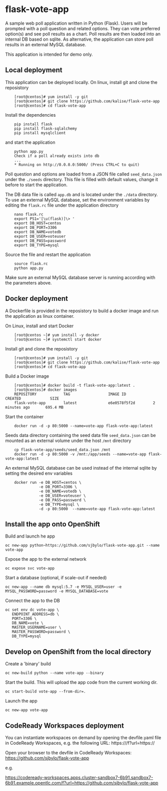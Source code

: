 # flask-vote-app
A sample web poll application written in Python (Flask).
Users will be prompted with a poll question and related options. They can vote preferred option(s) and see poll results as a chart. Poll results are then loaded into an internal DB based on sqlite. As alternative, the application can store poll results in an external MySQL database.

This application is intended for demo only.

## Local deployment
This application can be deployed locally. On linux, install git and clone the reposistory

```
    [root@centos]# yum install -y git
    [root@centos]# git clone https://github.com/kalise/flask-vote-app
    [root@centos]# cd flask-vote-app
```

Install the dependencies

```
    pip install flask
    pip install flask-sqlalchemy
    pip install mysqlclient
```

and start the application

```
    python app.py
    Check if a poll already exists into db
    ...
    * Running on http://0.0.0.0:5000/ (Press CTRL+C to quit)
```

Poll question and options are loaded from a JSON file called ``seed_data.json`` under the ``./seeds`` directory. This file is filled with default values, change it before to start the application.

The DB data file is called ``app.db`` and is located under the ``./data`` directory. To use an external MySQL database, set the environment variables by editing the ``flask.rc`` file under the application directory

```
    nano flask.rc
    export PS1='[\u(flask)]\> '
    export DB_HOST=centos
    export DB_PORT=3306
    export DB_NAME=votedb
    export DB_USER=voteuser
    export DB_PASS=password
    export DB_TYPE=mysql
```

Source the file and restart the application

```
    source flask.rc
    python app.py
```

Make sure an external MySQL database server is running according with the parameters above.

## Docker deployment
A Dockerfile is provided in the reposistory to build a docker image and run the application as linux container.

On Linux, install and start Docker

```
    [root@centos ~]# yum install -y docker
    [root@centos ~]# systemctl start docker
```

Install git and clone the reposistory

```
    [root@centos]# yum install -y git
    [root@centos]# git clone https://github.com/kalise/flask-vote-app
    [root@centos]# cd flask-vote-app
```

Build a Docker image

```
    [root@centos]# docker build -t flask-vote-app:latest .
    [root@centos]# docker images
    REPOSITORY            TAG                 IMAGE ID            CREATED             SIZE
    flask-vote-app        latest              e6e0578f5f2d        2 minutes ago       695.4 MB
```

Start the container

```
    docker run -d -p 80:5000 --name=vote-app flask-vote-app:latest
```

Seeds data directory containing the seed data file ``seed_data.json`` can be mounted as an external volume under the host ``/mnt`` directory

```
    cp flask-vote-app/seeds/seed_data.json /mnt
    docker run -d -p 80:5000 -v /mnt:/app/seeds --name=vote-app flask-vote-app:latest
```

An external MySQL database can be used instead of the internal sqlite by setting the desired env variables

```
    docker run -e DB_HOST=centos \
               -e DB_PORT=3306 \
               -e DB_NAME=votedb \
               -e DB_USER=voteuser \
               -e DB_PASS=password \
               -e DB_TYPE=mysql \
               -d -p 80:5000  --name=vote-app flask-vote-app:latest
```

## Install the app onto OpenShift

Build and launch he app

```
oc new-app python~https://github.com/sjbylo/flask-vote-app.git --name vote-app
```

Expose the app to the external network

```
oc expose svc vote-app
```

Start a database (optional, if scale-out if needed)

```
oc new-app --name db mysql:5.7 -e MYSQL_USER=user -e MYSQL_PASSWORD=password -e MYSQL_DATABASE=vote
```

Connect the app to the DB

```
oc set env dc vote-app \
   ENDPOINT_ADDRESS=db \
   PORT=3306 \
   DB_NAME=vote \
   MASTER_USERNAME=user \
   MASTER_PASSWORD=password \
   DB_TYPE=mysql
```

## Develop on OpenShift from the local directory

Create a 'binary' build 

```
oc new-build python --name vote-app --binary
```

Start the build.  This will upload the app code from the current working dir.

```
oc start-build vote-app --from-dir=.
```

Launch the app

```
oc new-app vote-app
```





## CodeReady Workspaces deployment


You can instantiate workspaces on demand by opening the devfile.yaml file in CodeReady Workspaces, e.g. the following URL: https://<CheHost>/f?url=https://<GitRepository>

Open your browser to the devfile in CodeReady Workspaces: https://github.com/sjbylo/flask-vote-app

e.g.

https://codeready-workspaces.apps.cluster-sandbox7-6b91.sandbox7-6b91.example.opentlc.com/f?url=https://github.com/sjbylo/flask-vote-app



